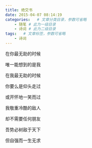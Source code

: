 ```yaml
---
title: 绝交书
date: 2015-04-07 08:14:19
categories:   # 文章分类目录，参数可省略
    - 随笔 # 此为一级目录
    - 诗词 # 此为二级目录
tags:   # 文章标签，参数可省略
    - 诗词
---
```

在你最无助的时候

唯一能想到的是我

在我最无助的时候

你要么是仰头走过

或开怀地一笑而过

我敬重冷酷的敌人

却不需要任何朋友

吾势必树敌于天下

但自强而一生无求

